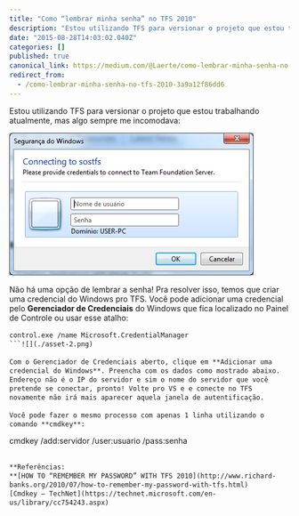 ```yaml
---
title: "Como “lembrar minha senha” no TFS 2010"
description: "Estou utilizando TFS para versionar o projeto que estou trabalhando atualmente, mas algo sempre me incomodava:"
date: "2015-08-28T14:03:02.040Z"
categories: []
published: true
canonical_link: https://medium.com/@Laerte/como-lembrar-minha-senha-no-tfs-2010-3a9a12f86dd6
redirect_from:
  - /como-lembrar-minha-senha-no-tfs-2010-3a9a12f86dd6
---
```


Estou utilizando TFS para versionar o projeto que estou trabalhando atualmente, mas algo sempre me incomodava:

![Ter que digitar o usuário e senha toda vez que eu abria o projeto.](./asset-1.png)

Não há uma opção de lembrar a senha! Pra resolver isso, temos que criar uma credencial do Windows pro TFS. Você pode adicionar uma credencial pelo **Gerenciador de Credenciais** do Windows que fica localizado no Painel de Controle ou usar esse atalho:

```
control.exe /name Microsoft.CredentialManager
```![](./asset-2.png)

Com o Gerenciador de Credenciais aberto, clique em **Adicionar uma credencial do Windows**. Preencha com os dados como mostrado abaixo. Endereço não é o IP do servidor e sim o nome do servidor que você pretende se conectar, pronto! Volte pro VS e e conecte no TFS novamente não irá mais aparecer aquela janela de autentificação.

Você pode fazer o mesmo processo com apenas 1 linha utilizando o comando **cmdkey**:

```
cmdkey /add:servidor /user:usuario /pass:senha
```![](./asset-3.png)

**Referências:  
**[HOW TO “REMEMBER MY PASSWORD” WITH TFS 2010](http://www.richard-banks.org/2010/07/how-to-remember-my-password-with-tfs.html)  
[Cmdkey — TechNet](https://technet.microsoft.com/en-us/library/cc754243.aspx)
